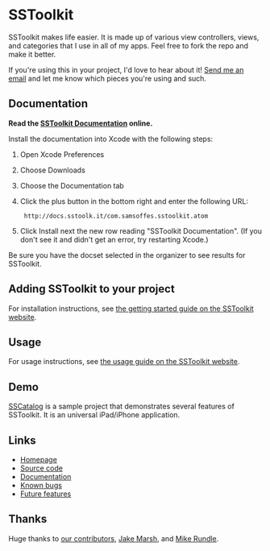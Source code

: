 # SSToolkit

SSToolkit makes life easier. It is made up of various view controllers, views, and categories that I use in all of my apps. Feel free to fork the repo and make it better.

If you're using this in your project, I'd love to hear about it! [Send me an email](mailto:sam@samsoff.es) and let me know which pieces you're using and such.

## Documentation

**Read the [SSToolkit Documentation](http://sstoolk.it/documentation) online.**

Install the documentation into Xcode with the following steps:

1. Open Xcode Preferences
2. Choose Downloads
3. Choose the Documentation tab
4. Click the plus button in the bottom right and enter the following URL:
    
        http://docs.sstoolk.it/com.samsoffes.sstoolkit.atom

5. Click Install next the new row reading "SSToolkit Documentation". (If you don't see it and didn't get an error, try restarting Xcode.)

Be sure you have the docset selected in the organizer to see results for SSToolkit.

## Adding SSToolkit to your project

For installation instructions, see [the getting started guide on the SSToolkit website](http://sstoolk.it/#getting-started).

## Usage

For usage instructions, see [the usage guide on the SSToolkit website](http://sstoolk.it/#usage).

## Demo

[SSCatalog](https://github.com/samsoffes/sscatalog) is a sample project that demonstrates several features of SSToolkit. It is an universal iPad/iPhone application.

## Links

* [Homepage](http://sstoolk.it)
* [Source code](https://github.com/samsoffes/sstoolkit)
* [Documentation](http://sstoolk.it/documentation/)
* [Known bugs](https://github.com/samsoffes/sstoolkit/issues/labels/Bug)
* [Future features](https://github.com/samsoffes/sstoolkit/issues/labels/Feature)

## Thanks

Huge thanks to [our contributors](http://github.com/samsoffes/sstoolkit/contributors), [Jake Marsh](http://deallocatedobjects.com), and [Mike Rundle](http://flyosity.com).
